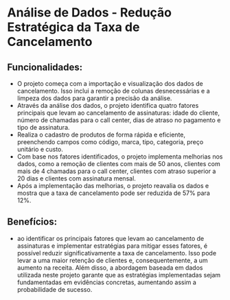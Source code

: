 # Análise de Dados - Redução Estratégica da Taxa de Cancelamento
<h2>Funcionalidades:</h2>
<ul>
    <li>O projeto começa com a importação e visualização dos dados de cancelamento. Isso inclui a remoção de colunas desnecessárias e a limpeza dos dados para garantir a precisão da análise.</li>
    <li>Através da análise dos dados, o projeto identifica quatro fatores principais que levam ao cancelamento de assinaturas: idade do cliente, número de chamadas para o call center, dias de atraso no pagamento e tipo de assinatura.</li>
   <li>Realiza o cadastro de produtos de forma rápida e eficiente, preenchendo campos como código, marca, tipo, categoria, preço unitário e custo.</li>
   <li>Com base nos fatores identificados, o projeto implementa melhorias nos dados, como a remoção de clientes com mais de 50 anos, clientes com mais de 4 chamadas para o call center, clientes com atraso superior a 20 dias e clientes com assinatura mensal.</li>
   <li>Após a implementação das melhorias, o projeto reavalia os dados e mostra que a taxa de cancelamento pode ser reduzida de 57% para 12%.</li>
</ul>
<h2>Benefícios:</h2>
<ul>
  <li>ao identificar os principais fatores que levam ao cancelamento de assinaturas e implementar estratégias para mitigar esses fatores, é possível reduzir significativamente a taxa de cancelamento. Isso pode levar a uma maior retenção de clientes e, consequentemente, a um aumento na receita. Além disso, a abordagem baseada em dados utilizada neste projeto garante que as estratégias implementadas sejam fundamentadas em evidências concretas, aumentando assim a probabilidade de sucesso.</li>
</ul>
